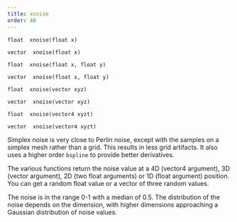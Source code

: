 ```yaml
---
title: xnoise
order: 40
---
```

`float  xnoise(float x)`

`vector  xnoise(float x)`

`float  xnoise(float x, float y)`

`vector  xnoise(float x, float y)`

`float  xnoise(vector xyz)`

`vector  xnoise(vector xyz)`

`float  xnoise(vector4 xyzt)`

`vector  xnoise(vector4 xyzt)`

Simplex noise is very close to Perlin noise, except with the samples on a
simplex mesh rather than a grid. This results in less grid artifacts. It also
uses a higher order `bspline` to provide better derivatives.

The various functions return the noise value at a 4D (vector4 argument),
3D (vector argument), 2D (two float arguments) or 1D (float argument)
position. You can get a random float value or a vector of three random
values.

The noise is in the range 0-1 with a median of 0.5. The distribution of
the noise depends on the dimension, with higher dimensions approaching a
Gaussian distribution of noise values.
